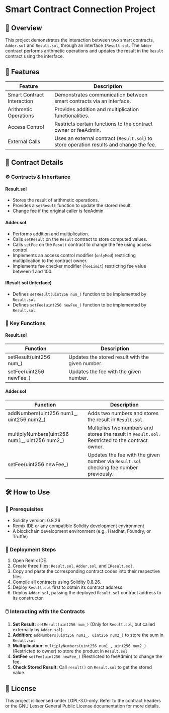 # Smart Contract Connection Project

## 📝 Overview
This project demonstrates the interaction between two smart contracts, `Adder.sol` and `Result.sol`, through an interface `IResult.sol`. The `Adder` contract performs arithmetic operations and updates the result in the `Result` contract using the interface.

## 🚀 Features

| Feature | Description |
|---------|-------------|
| Smart Contract Interaction | Demonstrates communication between smart contracts via an interface. |
| Arithmetic Operations | Provides addition and multiplication functionalities. |
| Access Control | Restricts certain functions to the contract owner or feeAdmin. |
| External Calls | Uses an external contract (`Result.sol`) to store operation results and change the fee. |

## 📜 Contract Details

### ⚙️ Contracts & Inheritance

#### **Result.sol**
- Stores the result of arithmetic operations.
- Provides a `setResult` function to update the stored result.
- Change fee if the original caller is feeAdmin

#### **Adder.sol**
- Performs addition and multiplication.
- Calls `setResult` on the `Result` contract to store computed values.
- Calls `setFee` on the `Result` contract to change the fee using access control.
- Implements an access control modifier (`onlyMod`) restricting multiplication to the contract owner.
- Implements fee checker modifier (`feeLimit`) restricting fee value between 1 and 100.

#### **IResult.sol** (Interface)
- Defines `setResult(uint256 num_)` function to be implemented by `Result.sol`.
- Defines `setFee(uint256 newFee_)` function to be implemented by `Result.sol`.

### 📡 Key Functions

#### **Result.sol**
| Function | Description |
|----------|-------------|
| setResult(uint256 num_) | Updates the stored result with the given number. |
| setFee(uint256 newFee_) | Updates the fee with the given number. |

#### **Adder.sol**
| Function | Description |
|----------|-------------|
| addNumbers(uint256 num1_, uint256 num2_) | Adds two numbers and stores the result in `Result.sol`. |
| multiplyNumbers(uint256 num1_, uint256 num2_) | Multiplies two numbers and stores the result in `Result.sol`. Restricted to the contract owner. |
| setFee(uint256 newFee_) | Updates the fee with the given number via `Result.sol` checking fee number previously. |

## 🛠️ How to Use

### 🔧 Prerequisites
- Solidity version: 0.8.26
- Remix IDE or any compatible Solidity development environment
- A blockchain development environment (e.g., Hardhat, Foundry, or Truffle)

### 🚀 Deployment Steps
1. Open Remix IDE.
2. Create three files: `Result.sol`, `Adder.sol`, and `IResult.sol`.
3. Copy and paste the corresponding contract codes into their respective files.
4. Compile all contracts using Solidity 0.8.26.
5. Deploy `Result.sol` first to obtain its contract address.
6. Deploy `Adder.sol`, passing the deployed `Result.sol` contract address to its constructor.

### 🖱️ Interacting with the Contracts
1. **Set Result:** `setResult(uint256 num_)` (Only for `Result.sol`, but called externally by `Adder.sol`).
2. **Addition:** `addNumbers(uint256 num1_, uint256 num2_)` to store the sum in `Result.sol`.
3. **Multiplication:** `multiplyNumbers(uint256 num1_, uint256 num2_)` (Restricted to owner) to store the product in `Result.sol`.
4. **SetFee** `setFee(uint256 newFee_)` (Restricted to feeAdmin) to change the fee.
5. **Check Stored Result:** Call `result()` on `Result.sol` to get the stored value.

## 📄 License
This project is licensed under LGPL-3.0-only. Refer to the contract headers or the GNU Lesser General Public License documentation for more details.
